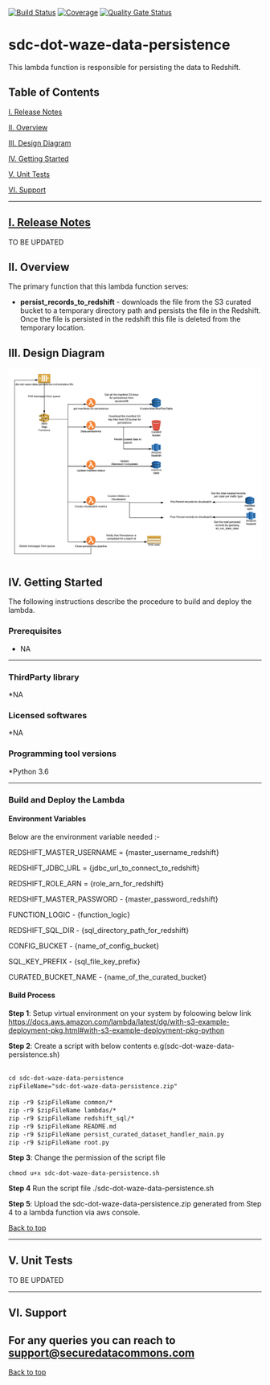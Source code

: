 [![Build Status](https://travis-ci.org/usdot-jpo-sdc/sdc-dot-waze-data-persistence.svg?branch=master)](https://travis-ci.org/usdot-jpo-sdc/sdc-dot-waze-data-persistence)
[![Coverage](https://sonarcloud.io/api/project_badges/measure?project=usdot-jpo-sdc_sdc-dot-waze-data-persistence&metric=coverage)](https://sonarcloud.io/dashboard?id=usdot-jpo-sdc_sdc-dot-waze-data-persistence)
[![Quality Gate Status](https://sonarcloud.io/api/project_badges/measure?project=usdot-jpo-sdc_sdc-dot-waze-data-persistence&metric=alert_status)](https://sonarcloud.io/dashboard?id=usdot-jpo-sdc_sdc-dot-waze-data-persistence)
# sdc-dot-waze-data-persistence
This lambda function is responsible for persisting the data to Redshift.

<a name="toc"/>

## Table of Contents

[I. Release Notes](#release-notes)

[II. Overview](#overview)

[III. Design Diagram](#design-diagram)

[IV. Getting Started](#getting-started)

[V. Unit Tests](#unit-tests)

[VI. Support](#support)

---

<a name="release-notes"/>


## [I. Release Notes](ReleaseNotes.md)
TO BE UPDATED

<a name="overview"/>

## II. Overview
The primary function that this lambda function serves:
* **persist_records_to_redshift** - downloads the file from the S3 curated bucket to a temporary directory path and persists the file in the Redshift. Once the file is persisted in the redshift this file is deleted from the temporary location. 

<a name="design-diagram"/>

## III. Design Diagram

![sdc-dot-waze-data-persistence](images/waze-data-persistence.png)

<a name="getting-started"/>

## IV. Getting Started

The following instructions describe the procedure to build and deploy the lambda.

### Prerequisites
* NA 

---
### ThirdParty library

*NA

### Licensed softwares

*NA

### Programming tool versions

*Python 3.6


---
### Build and Deploy the Lambda

#### Environment Variables
Below are the environment variable needed :- 

REDSHIFT_MASTER_USERNAME = {master_username_redshift}

REDSHIFT_JDBC_URL = {jdbc_url_to_connect_to_redshift}

REDSHIFT_ROLE_ARN = {role_arn_for_redshift}

REDSHIFT_MASTER_PASSWORD - {master_password_redshift}

FUNCTION_LOGIC  - {function_logic}

REDSHIFT_SQL_DIR  - {sql_directory_path_for_redshift}

CONFIG_BUCKET - {name_of_config_bucket}

SQL_KEY_PREFIX - {sql_file_key_prefix}

CURATED_BUCKET_NAME - {name_of_the_curated_bucket}

#### Build Process

**Step 1**: Setup virtual environment on your system by foloowing below link
https://docs.aws.amazon.com/lambda/latest/dg/with-s3-example-deployment-pkg.html#with-s3-example-deployment-pkg-python

**Step 2**: Create a script with below contents e.g(sdc-dot-waze-data-persistence.sh)
```#!/bin/sh

cd sdc-dot-waze-data-persistence
zipFileName="sdc-dot-waze-data-persistence.zip"

zip -r9 $zipFileName common/*
zip -r9 $zipFileName lambdas/*
zip -r9 $zipFileName redshift_sql/*
zip -r9 $zipFileName README.md
zip -r9 $zipFileName persist_curated_dataset_handler_main.py
zip -r9 $zipFileName root.py
```

**Step 3**: Change the permission of the script file

```
chmod u+x sdc-dot-waze-data-persistence.sh
```

**Step 4** Run the script file
./sdc-dot-waze-data-persistence.sh

**Step 5**: Upload the sdc-dot-waze-data-persistence.zip generated from Step 4 to a lambda function via aws console.

[Back to top](#toc)

---
<a name="unit-tests"/>

## V. Unit Tests

TO BE UPDATED

---
<a name="support"/>

## VI. Support

For any queries you can reach to support@securedatacommons.com
---
[Back to top](#toc)
